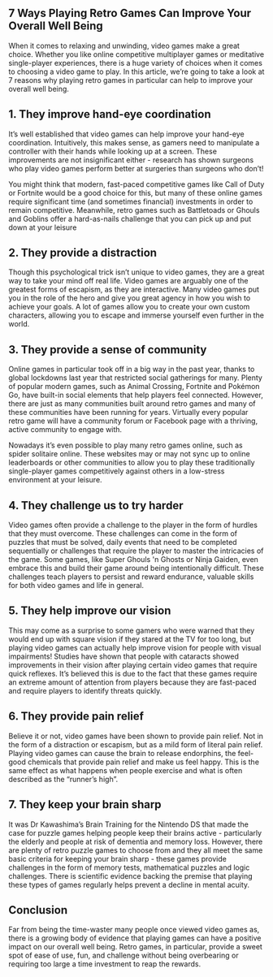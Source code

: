 ## 7 Ways Playing Retro Games Can Improve Your Overall Well Being
When it comes to relaxing and unwinding, video games make a great choice. Whether you like online competitive multiplayer games or meditative single-player experiences, there is a huge variety of choices when it comes to choosing a video game to play. In this article, we’re going to take a look at 7 reasons why playing retro games in particular can help to improve your overall well being.

## 1.	They improve hand-eye coordination
It’s well established that video games can help improve your hand-eye coordination. Intuitively, this makes sense, as gamers need to manipulate a controller with their hands while looking up at a screen. These improvements are not insignificant either - research has shown surgeons who play video games perform better at surgeries than surgeons who don’t!

You might think that modern, fast-paced competitive games like Call of Duty or Fortnite would be a good choice for this, but many of these online games require significant time (and sometimes financial) investments in order to remain competitive. Meanwhile, retro games such as Battletoads or Ghouls and Goblins offer a hard-as-nails challenge that you can pick up and put down at your leisure

## 2.	They provide a distraction
Though this psychological trick isn’t unique to video games, they are a great way to take your mind off real life. Video games are arguably one of the greatest forms of escapism, as they are interactive. Many video games put you in the role of the hero and give you great agency in how you wish to achieve your goals. A lot of games allow you to create your own custom characters, allowing you to escape and immerse yourself even further in the world.

## 3.	They provide a sense of community
Online games in particular took off in a big way in the past year, thanks to global lockdowns last year that restricted social gatherings for many. Plenty of popular modern games, such as Animal Crossing, Fortnite and Pokémon Go, have built-in social elements that help players feel connected. However, there are just as many communities built around retro games and many of these communities have been running for years. Virtually every popular retro game will have a community forum or Facebook page with a thriving, active community to engage with.

Nowadays it’s even possible to play many retro games online, such as spider solitaire online. These websites may or may not sync up to online leaderboards or other communities to allow you to play these traditionally single-player games competitively against others in a low-stress environment at your leisure.

## 4.	They challenge us to try harder
Video games often provide a challenge to the player in the form of hurdles that they must overcome. These challenges can come in the form of puzzles that must be solved, daily events that need to be completed sequentially or challenges that require the player to master the intricacies of the game. Some games, like Super Ghouls 'n Ghosts or Ninja Gaiden, even embrace this and build their game around being intentionally difficult. These challenges teach players to persist and reward endurance, valuable skills for both video games and life in general.

## 5.	They help improve our vision
This may come as a surprise to some gamers who were warned that they would end up with square vision if they stared at the TV for too long, but playing video games can actually help improve vision for people with visual impairments! Studies have shown that people with cataracts showed improvements in their vision after playing certain video games that require quick reflexes. It’s believed this is due to the fact that these games require an extreme amount of attention from players because they are fast-paced and require players to identify threats quickly.

## 6.	They provide pain relief
Believe it or not, video games have been shown to provide pain relief. Not in the form of a distraction or escapism, but as a mild form of literal pain relief. Playing video games can cause the brain to release endorphins, the feel-good chemicals that provide pain relief and make us feel happy. This is the same effect as what happens when people exercise and what is often described as the “runner’s high”.

## 7.	They keep your brain sharp
It was Dr Kawashima’s Brain Training for the Nintendo DS that made the case for puzzle games helping people keep their brains active - particularly the elderly and people at risk of dementia and memory loss. However, there are plenty of retro puzzle games to choose from and they all meet the same basic criteria for keeping your brain sharp -  these games provide challenges in the form of memory tests, mathematical puzzles and logic challenges. There is scientific evidence backing the premise that playing these types of games regularly helps prevent a decline in mental acuity.

## Conclusion
Far from being the time-waster many people once viewed video games as, there is a growing body of evidence that playing games can have a positive impact on our overall well being. Retro games, in particular, provide a sweet spot of ease of use, fun, and challenge without being overbearing or requiring too large a time investment to reap the rewards.
